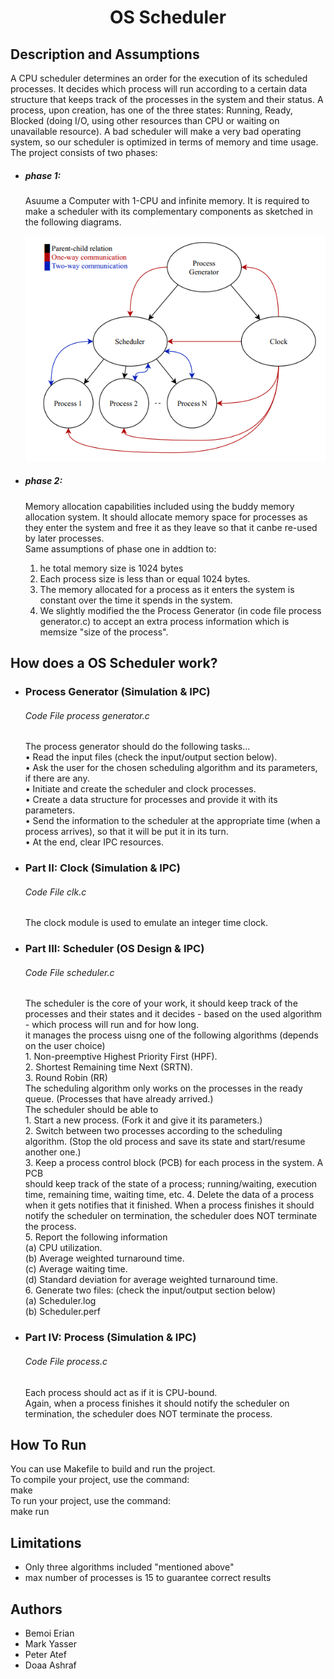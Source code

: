 <h1 align="center">
    OS Scheduler
</h1>

<h2>
    Description and Assumptions
</h2>
<p>
    A CPU scheduler determines an order for the execution of its scheduled processes. It
decides which process will run according to a certain data structure that keeps track
of the processes in the system and their status.
A process, upon creation, has one of the three states: Running, Ready, Blocked (doing
I/O, using other resources than CPU or waiting on unavailable resource).
A bad scheduler will make a very bad operating system, so our scheduler is optimized in terms of memory and time usage.
The project consists of two phases:
<ul>
    <li>
        <h5>phase 1:</h5>
        <p>
        Asuume a Computer with 1-CPU and infinite memory. It is required to make a
        scheduler with its complementary components as sketched in the following diagrams.
        </p>
        <div>
            <img src="/diagram.png" title="diagram">
        </div>
    </li>
    <li>
        <h5>phase 2:</h5>
        <p>
        Memory allocation capabilities included using the buddy memory allocation system. It should allocate memory
        space for processes as they enter the system and free it as they leave so that it canbe re-used by later processes.<br>
        Same assumptions of phase one in addtion to:
        <ol>
        <li>
            he total memory size is 1024 bytes
        </li>
        <li>
            Each process size is less than or equal 1024 bytes.
        </li>
        <li>
            The memory allocated for a process as it enters the system is constant over the time it spends in the system.
        </li>
        <li>
            We slightly modified the the Process Generator (in code file process generator.c) to accept an extra process information which is memsize "size of the process".
        </li>
        </ol>
        </p>
    </li>
</ul>
</p>

<h2>
    How does a OS Scheduler work?
</h2>
<p>
<ul>
    <li>
        <h3>Process Generator (Simulation & IPC)</h3>
        <h6>Code File process generator.c</h6>
    </li>
    The process generator should do the following tasks...<br>
    • Read the input files (check the input/output section below).<br>
    • Ask the user for the chosen scheduling algorithm and its parameters, if there are any.<br>
    • Initiate and create the scheduler and clock processes.<br>
    • Create a data structure for processes and provide it with its parameters.<br>
    • Send the information to the scheduler at the appropriate time (when a process arrives), so that it will be put it in its turn.<br>
    • At the end, clear IPC resources.<br>
    <li>
        <h3>Part II: Clock (Simulation & IPC)</h3>
        <h6>Code File clk.c</h6>
    </li>
    The clock module is used to emulate an integer time clock.
    <li>
        <h3>Part III: Scheduler (OS Design & IPC)</h3>
        <h6>Code File scheduler.c</h6>
    </li>
    The scheduler is the core of your work, it should keep track of the processes and their
    states and it decides - based on the used algorithm - which process will run and for
    how long.<br>
    it manages the process uisng one of the following algorithms (depends on the user choice)<br>
    1. Non-preemptive Highest Priority First (HPF).<br>
    2. Shortest Remaining time Next (SRTN).<br>
    3. Round Robin (RR)<br>
    The scheduling algorithm only works on the processes in the ready queue. (Processes that have already arrived.)<br>
    The scheduler should be able to<br>
    1. Start a new process. (Fork it and give it its parameters.)<br>
    2. Switch between two processes according to the scheduling algorithm. (Stop the old process and save its state and start/resume another one.)<br>
    3. Keep a process control block (PCB) for each process in the system. A PCB<br>
    should keep track of the state of a process; running/waiting, execution time, remaining time, waiting time, etc.
    4. Delete the data of a process when it gets notifies that it finished. When a process finishes it should notify the scheduler on termination, the scheduler does NOT terminate the process.<br>
    5. Report the following information <br>
    (a) CPU utilization.<br>
    (b) Average weighted turnaround time.<br>
    (c) Average waiting time.<br>
    (d) Standard deviation for average weighted turnaround time.<br>
    6. Generate two files: (check the input/output section below)<br>
    (a) Scheduler.log<br>
    (b) Scheduler.perf<br>
    <li>
    <h3>Part IV: Process (Simulation & IPC)</h3>
    <h6>Code File process.c</h6>
    Each process should act as if it is CPU-bound.<br>
    Again, when a process finishes it should notify the scheduler on termination, the scheduler does NOT terminate the process.
</li>
</ul>
</p>

<h2>
    How To Run
</h2>
<p>
You can use Makefile to build and run the project.<br>
To compile your project, use the command:<br>
make<br>
To run your project, use the command:<br>
make run
</p>
<ul>

</ul>

<h2>
    Limitations
</h2>
<ul>
    <li>Only three algorithms included "mentioned above" </li>
    <li> max number of processes is 15 to guarantee correct results
    </li>
</ul>

<h2>
    Authors
</h2>
<ul>
    <li>Bemoi Erian</li>
    <li>Mark Yasser</li>
    <li>Peter Atef</li>
    <li>Doaa Ashraf</li>
</ul>

